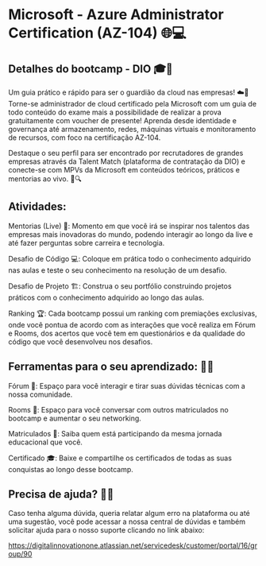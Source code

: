 # Microsoft - Azure Administrator Certification (AZ-104) 🌐💻
## Detalhes do bootcamp - DIO 🎓🚀
Um guia prático e rápido para ser o guardião da cloud nas empresas! ☁️🔐
Torne-se administrador de cloud certificado pela Microsoft com um guia de todo conteúdo do exame mais a possibilidade de realizar a prova gratuitamente com voucher de presente! Aprenda desde identidade e governança até armazenamento, redes, máquinas virtuais e monitoramento de recursos, com foco na certificação AZ-104.

Destaque o seu perfil para ser encontrado por recrutadores de grandes empresas através da Talent Match (plataforma de contratação da DIO) e conecte-se com MPVs da Microsoft em conteúdos teóricos, práticos e mentorias ao vivo. 🚀🔍

## Atividades:

Mentorias (Live) 🎥: Momento em que você irá se inspirar nos talentos das empresas mais inovadoras do mundo, podendo interagir ao longo da live e até fazer perguntas sobre carreira e tecnologia.

Desafio de Código 💻: Coloque em prática todo o conhecimento adquirido nas aulas e teste o seu conhecimento na resolução de um desafio.

Desafio de Projeto 🏗️: Construa o seu portfólio construindo projetos práticos com o conhecimento adquirido ao longo das aulas.

Ranking 🏆: Cada bootcamp possui um ranking com premiações exclusivas, onde você pontua de acordo com as interações que você realiza em Fórum e Rooms, dos acertos que você tem em questionários e da qualidade do código que você desenvolveu nos desafios.

## Ferramentas para o seu aprendizado: 🧰📘

Fórum 💬: Espaço para você interagir e tirar suas dúvidas técnicas com a nossa comunidade.

Rooms 🏢: Espaço para você conversar com outros matriculados no bootcamp e aumentar o seu networking.

Matriculados 👥: Saiba quem está participando da mesma jornada educacional que você.

Certificado 🎓: Baixe e compartilhe os certificados de todas as suas conquistas ao longo desse bootcamp.

## Precisa de ajuda? 🤔💡
Caso tenha alguma dúvida, queria relatar algum erro na plataforma ou até uma sugestão, você pode acessar a nossa central de dúvidas e também solicitar ajuda para o nosso suporte clicando no link abaixo:

https://digitalinnovationone.atlassian.net/servicedesk/customer/portal/16/group/90
